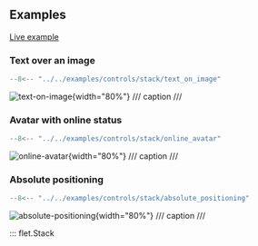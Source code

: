 ## Examples

[Live example](https://flet-controls-gallery.fly.dev/layout/stack)

### Text over an image

```python
--8<-- "../../examples/controls/stack/text_on_image"
```

![text-on-image](../examples/controls/stack/media/text_on_image.png){width="80%"}
/// caption
///

### Avatar with online status

```python
--8<-- "../../examples/controls/stack/online_avatar"
```

![online-avatar](../examples/controls/stack/media/online_avatar.png){width="80%"}
/// caption
///

### Absolute positioning

```python
--8<-- "../../examples/controls/stack/absolute_positioning"
```

![absolute-positioning](../examples/controls/stack/media/absolute_positioning.png){width="80%"}
/// caption
///


::: flet.Stack
